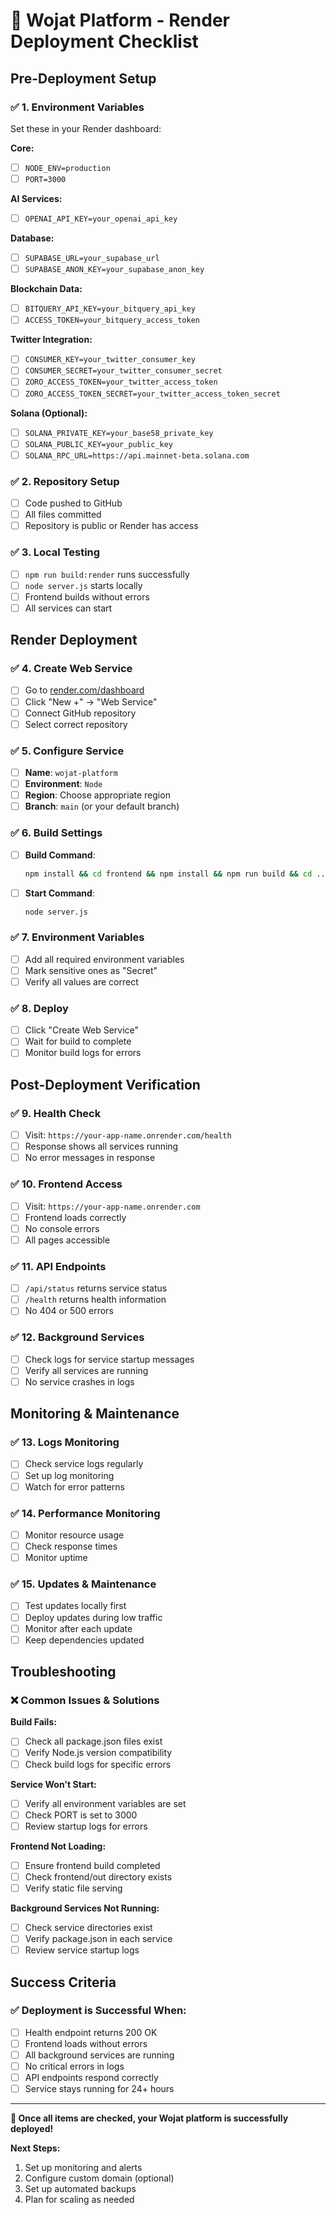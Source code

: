 # 🚀 Wojat Platform - Render Deployment Checklist

## Pre-Deployment Setup

### ✅ **1. Environment Variables**
Set these in your Render dashboard:

**Core:**
- [ ] `NODE_ENV=production`
- [ ] `PORT=3000`

**AI Services:**
- [ ] `OPENAI_API_KEY=your_openai_api_key`

**Database:**
- [ ] `SUPABASE_URL=your_supabase_url`
- [ ] `SUPABASE_ANON_KEY=your_supabase_anon_key`

**Blockchain Data:**
- [ ] `BITQUERY_API_KEY=your_bitquery_api_key`
- [ ] `ACCESS_TOKEN=your_bitquery_access_token`

**Twitter Integration:**
- [ ] `CONSUMER_KEY=your_twitter_consumer_key`
- [ ] `CONSUMER_SECRET=your_twitter_consumer_secret`
- [ ] `ZORO_ACCESS_TOKEN=your_twitter_access_token`
- [ ] `ZORO_ACCESS_TOKEN_SECRET=your_twitter_access_token_secret`

**Solana (Optional):**
- [ ] `SOLANA_PRIVATE_KEY=your_base58_private_key`
- [ ] `SOLANA_PUBLIC_KEY=your_public_key`
- [ ] `SOLANA_RPC_URL=https://api.mainnet-beta.solana.com`

### ✅ **2. Repository Setup**
- [ ] Code pushed to GitHub
- [ ] All files committed
- [ ] Repository is public or Render has access

### ✅ **3. Local Testing**
- [ ] `npm run build:render` runs successfully
- [ ] `node server.js` starts locally
- [ ] Frontend builds without errors
- [ ] All services can start

## Render Deployment

### ✅ **4. Create Web Service**
- [ ] Go to [render.com/dashboard](https://render.com/dashboard)
- [ ] Click "New +" → "Web Service"
- [ ] Connect GitHub repository
- [ ] Select correct repository

### ✅ **5. Configure Service**
- [ ] **Name**: `wojat-platform`
- [ ] **Environment**: `Node`
- [ ] **Region**: Choose appropriate region
- [ ] **Branch**: `main` (or your default branch)

### ✅ **6. Build Settings**
- [ ] **Build Command**: 
  ```bash
  npm install && cd frontend && npm install && npm run build && cd ../elizaos-agents && npm install && cd ../js-scraper && npm install && cd ../bitquery && npm install
  ```
- [ ] **Start Command**: 
  ```bash
  node server.js
  ```

### ✅ **7. Environment Variables**
- [ ] Add all required environment variables
- [ ] Mark sensitive ones as "Secret"
- [ ] Verify all values are correct

### ✅ **8. Deploy**
- [ ] Click "Create Web Service"
- [ ] Wait for build to complete
- [ ] Monitor build logs for errors

## Post-Deployment Verification

### ✅ **9. Health Check**
- [ ] Visit: `https://your-app-name.onrender.com/health`
- [ ] Response shows all services running
- [ ] No error messages in response

### ✅ **10. Frontend Access**
- [ ] Visit: `https://your-app-name.onrender.com`
- [ ] Frontend loads correctly
- [ ] No console errors
- [ ] All pages accessible

### ✅ **11. API Endpoints**
- [ ] `/api/status` returns service status
- [ ] `/health` returns health information
- [ ] No 404 or 500 errors

### ✅ **12. Background Services**
- [ ] Check logs for service startup messages
- [ ] Verify all services are running
- [ ] No service crashes in logs

## Monitoring & Maintenance

### ✅ **13. Logs Monitoring**
- [ ] Check service logs regularly
- [ ] Set up log monitoring
- [ ] Watch for error patterns

### ✅ **14. Performance Monitoring**
- [ ] Monitor resource usage
- [ ] Check response times
- [ ] Monitor uptime

### ✅ **15. Updates & Maintenance**
- [ ] Test updates locally first
- [ ] Deploy updates during low traffic
- [ ] Monitor after each update
- [ ] Keep dependencies updated

## Troubleshooting

### ❌ **Common Issues & Solutions**

**Build Fails:**
- [ ] Check all package.json files exist
- [ ] Verify Node.js version compatibility
- [ ] Check build logs for specific errors

**Service Won't Start:**
- [ ] Verify all environment variables are set
- [ ] Check PORT is set to 3000
- [ ] Review startup logs for errors

**Frontend Not Loading:**
- [ ] Ensure frontend build completed
- [ ] Check frontend/out directory exists
- [ ] Verify static file serving

**Background Services Not Running:**
- [ ] Check service directories exist
- [ ] Verify package.json in each service
- [ ] Review service startup logs

## Success Criteria

### ✅ **Deployment is Successful When:**
- [ ] Health endpoint returns 200 OK
- [ ] Frontend loads without errors
- [ ] All background services are running
- [ ] No critical errors in logs
- [ ] API endpoints respond correctly
- [ ] Service stays running for 24+ hours

---

**🎉 Once all items are checked, your Wojat platform is successfully deployed!**

**Next Steps:**
1. Set up monitoring and alerts
2. Configure custom domain (optional)
3. Set up automated backups
4. Plan for scaling as needed
